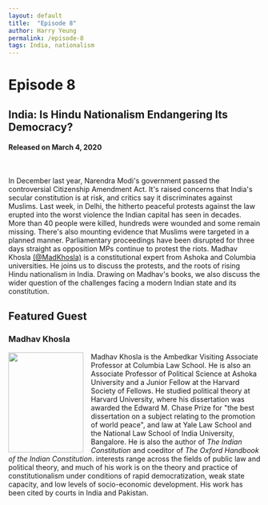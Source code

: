 ```yaml
---
layout: default
title:  "Episode 8"
author: Harry Yeung
permalink: /episode-8
tags: India, nationalism
---
```


# Episode 8
## India: Is Hindu Nationalism Endangering Its Democracy?
#### Released on March 4, 2020

<div id="buzzsprout-player-2920981"></div>
<script src="https://www.buzzsprout.com/699187/2920981-india-is-hindu-nationalism-endangering-its-democracy.js?container_id=buzzsprout-player-2920981&player=small" type="text/javascript" charset="utf-8"></script>
<br>

In December last year, Narendra Modi's government passed the controversial Citizenship Amendment Act. It's raised concerns that India's secular constitution is at risk, and critics say it discriminates against Muslims. Last week, in Delhi, the hitherto peaceful protests against the law erupted into the worst violence the Indian capital has seen in decades. More than 40 people were killed, hundreds were wounded and some remain missing. There's also mounting evidence that Muslims were targeted in a planned manner. Parliamentary proceedings have been disrupted for three days straight as opposition MPs continue to protest the riots. Madhav Khosla [(@MadKhosla)](https://twitter.com/MadKhosla) is a constitutional expert from Ashoka and Columbia universities. He joins us to discuss the protests, and the roots of rising Hindu nationalism in India. Drawing on Madhav's books, we also discuss the wider question of the challenges facing a modern Indian state and its constitution.

## Featured Guest

### Madhav Khosla

<html>
<head>
<style>
img {
  float: left;
}
</style>
</head>
<body>

<p><img src="https://user-images.githubusercontent.com/67763587/89873106-c66ae080-db6e-11ea-93b1-9d81c29d5437.png"
 style="width:150px;height:200px;margin-right:15px;">
Madhav Khosla is the Ambedkar Visiting Associate Professor at Columbia Law School. He is also an Associate Professor of Political Science at Ashoka University and a Junior Fellow at the Harvard Society of Fellows. He studied political theory at Harvard University, where his dissertation was awarded the Edward M. Chase Prize for "the best dissertation on a subject relating to the promotion of world peace", and law at Yale Law School and the National Law School of India University, Bangalore. He is also the author of <i>The Indian Constitution</i> and coeditor of <i>The Oxford Handbook of the Indian Constitution</i>. interests range across the fields of public law and political theory, and much of his work is on the theory and practice of constitutionalism under conditions of rapid democratization, weak state capacity, and low levels of socio-economic development. His work has been cited by courts in India and Pakistan. </p>

</body>
</html>
